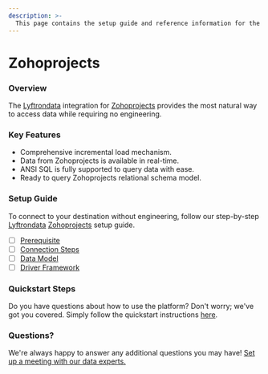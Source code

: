 ```yaml
---
description: >-
  This page contains the setup guide and reference information for the Zohoprojects source connector.
---
```


# Zohoprojects

### Overview

The [Lyftrondata](https://www.lyftrondata.com/) integration for [Zohoprojects](https://www.lyftrondata.com/integration/business-analytics/zoho-projects/) provides the most natural way to access data while requiring no engineering.

### Key Features

* Comprehensive incremental load mechanism.
* Data from Zohoprojects is available in real-time.&#x20;
* ANSI SQL is fully supported to query data with ease.
* Ready to query Zohoprojects relational schema model.

### Setup Guide

To connect to your destination without engineering, follow our step-by-step [Lyftrondata](https://www.lyftrondata.com/)  [Zohoprojects](https://www.lyftrondata.com/integration/business-analytics/zoho-projects/) setup guide.

* [ ] [Prerequisite](prerequisite.md)
* [ ] [Connection Steps](connection-steps.md)
* [ ] [Data Model](data-model/erd.md)
* [ ] [Driver Framework](driver-framework/)

### Quickstart Steps

Do you have questions about how to use the platform? Don't worry; we've got you covered. Simply follow the quickstart instructions [here](../README.md).

### Questions? <a href="#questions" id="questions"></a>

We're always happy to answer any additional questions you may have! [Set up a meeting with our data experts.](https://www.lyftrondata.com/book-a-meeting/)

